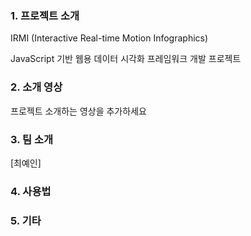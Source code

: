 ### 1. 프로젝트 소개
IRMI (Interactive Real-time Motion Infographics)

JavaScript 기반 웹용 데이터 시각화 프레임워크 개발 프로젝트

### 2. 소개 영상

프로젝트 소개하는 영상을 추가하세요

### 3. 팀 소개

[최예인]



### 4. 사용법



### 5. 기타

